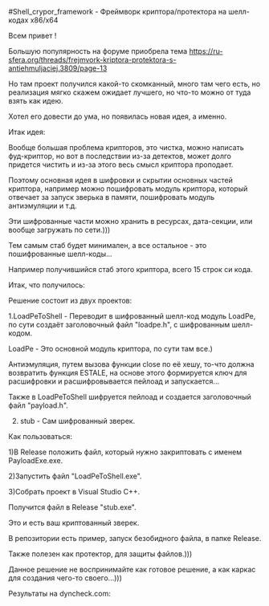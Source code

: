 #Shell_crypor_framework - Фреймворк криптора/протектора на шелл-кодах x86/x64

Всем привет !

Большую популярность на форуме приобрела тема https://ru-sfera.org/threads/frejmvork-kriptora-protektora-s-antiehmuljaciej.3809/page-13

Но там проект получился какой-то скомканный, много там чего есть, но реализация мягко скажем ожидает лучшего, но что-то можно от туда взять как идею.

Хотел его довести до ума, но появилась новая идея, а именно.

Итак идея:

Вообще большая проблема крипторов, это чистка, можно написать фуд-криптор, но вот в последствии из-за детектов, может долго придется чистить и из-за этого весь смысл криптора проподает.

Поэтому основная идея в шифровки и скрытии основных частей криптора, например можно пошифровать модуль криптора, который отвечает за запуск зверька в памяти, пошифровать модуль антиэмуляции и т.д.

Эти шифрованные части можно хранить в ресурсах, дата-секции, или вообще загружать по сети.)))

Тем самым стаб будет минимален, а все остальное - это пошифрованные шелл-коды...

Например получившийся стаб этого криптора, всего 15 строк си кода.

Итак, что получилось:

Решение состоит из двух проектов:

1.LoadPeToShell - Переводит в шифрованный шелл-код модуль LoadPe, по сути создаёт заголовочный файл "loadpe.h", с шифрованным шелл-кодом.

LoadPe - Это основной модуль криптора, по сути там все.)

Антиэмуляция, путем вызова функции close по её хешу, то-что должна возвратить функция ESTALE, на основе этого формируется ключ для расшифровки и расшифровывается пейлоад и запускается...

Также в LoadPeToShell шифруется пейлоад и создается заголовочный файл "payload.h".

2. stub - Сам шифрованный зверек.

Как пользоваться:

1)В Release положить файл, который нужно закриптовать с именем PayloadExe.exe.

2)Запустить файл "LoadPeToShell.exe".

3)Собрать проект в Visual Studio C++.

Получится файл в Release "stub.exe".

Это и есть ваш криптованный зверек.

В репозитории есть пример, запуск безобидного файла, в папке Release.

Также полезен как протектор, для защиты файлов.)))

Данное решение не воспринимайте как готовое решение, а как каркас для создания чего-то своего...)))

Результаты на dyncheck.com:



